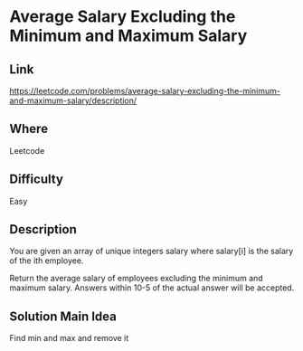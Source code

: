 # Average Salary Excluding the Minimum and Maximum Salary

## Link
https://leetcode.com/problems/average-salary-excluding-the-minimum-and-maximum-salary/description/

## Where
Leetcode

## Difficulty
Easy

## Description
You are given an array of unique integers salary where salary[i] is the salary of the ith employee.

Return the average salary of employees excluding the minimum and maximum salary. Answers within 10-5 of the actual answer will be accepted.

## Solution Main Idea
Find min and max and remove it
